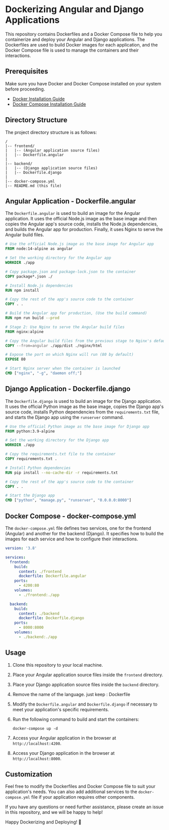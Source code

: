 # Dockerizing Angular and Django Applications

This repository contains Dockerfiles and a Docker Compose file to help you containerize and deploy your Angular and Django applications. The Dockerfiles are used to build Docker images for each application, and the Docker Compose file is used to manage the containers and their interactions.

## Prerequisites

Make sure you have Docker and Docker Compose installed on your system before proceeding.

- [Docker Installation Guide](https://docs.docker.com/get-docker/)
- [Docker Compose Installation Guide](https://docs.docker.com/compose/install/)

## Directory Structure

The project directory structure is as follows:

```
/
|-- frontend/
|   |-- (Angular application source files)
|   |-- Dockerfile.angular
|
|-- backend/
|   |-- (Django application source files)
|   |-- Dockerfile.django
|
|-- docker-compose.yml
|-- README.md (this file)
```

## Angular Application - Dockerfile.angular

The `Dockerfile.angular` is used to build an image for the Angular application. It uses the official Node.js image as the base image and then copies the Angular app's source code, installs the Node.js dependencies, and builds the Angular app for production. Finally, it uses Nginx to serve the Angular build files.

```Dockerfile
# Use the official Node.js image as the base image for Angular app
FROM node:14-alpine as angular

# Set the working directory for the Angular app
WORKDIR ./app

# Copy package.json and package-lock.json to the container
COPY package*.json ./

# Install Node.js dependencies
RUN npm install

# Copy the rest of the app's source code to the container
COPY . .

# Build the Angular app for production, (Use the build command)
RUN npm run build --prod

# Stage 2: Use Nginx to serve the Angular build files
FROM nginx:alpine

# Copy the Angular build files from the previous stage to Nginx's default directory
COPY --from=angular ./app/dist ./nginx/html

# Expose the port on which Nginx will run (80 by default)
EXPOSE 80

# Start Nginx server when the container is launched
CMD ["nginx", "-g", "daemon off;"]
```

## Django Application - Dockerfile.django

The `Dockerfile.django` is used to build an image for the Django application. It uses the official Python image as the base image, copies the Django app's source code, installs Python dependencies from the `requirements.txt` file, and starts the Django app using the `runserver` command.

```Dockerfile
# Use the official Python image as the base image for Django app
FROM python:3.9-alpine

# Set the working directory for the Django app
WORKDIR ./app

# Copy the requirements.txt file to the container
COPY requirements.txt .

# Install Python dependencies
RUN pip install --no-cache-dir -r requirements.txt

# Copy the rest of the app's source code to the container
COPY . .

# Start the Django app
CMD ["python", "manage.py", "runserver", "0.0.0.0:8000"]
```

## Docker Compose - docker-compose.yml

The `docker-compose.yml` file defines two services, one for the frontend (Angular) and another for the backend (Django). It specifies how to build the images for each service and how to configure their interactions.

```yaml
version: '3.8'

services:
  frontend:
    build:
      context: ./frontend
      dockerfile: Dockerfile.angular
    ports:
      - 4200:80
    volumes:
      - ./frontend:./app

  backend:
    build:
      context: ./backend
      dockerfile: Dockerfile.django
    ports:
      - 8000:8000
    volumes:
      - ./backend:./app
```

## Usage

1. Clone this repository to your local machine.

2. Place your Angular application source files inside the `frontend` directory.

3. Place your Django application source files inside the `backend` directory.

4. Remove the name of the language. just keep : Dockerfile

5. Modify the `Dockerfile.angular` and `Dockerfile.django` if necessary to meet your application's specific requirements.

6. Run the following command to build and start the containers:

   ```
   docker-compose up -d
   ```

7. Access your Angular application in the browser at `http://localhost:4200`.

8. Access your Django application in the browser at `http://localhost:8000`.

## Customization

Feel free to modify the Dockerfiles and Docker Compose file to suit your application's needs. You can also add additional services to the `docker-compose.yml` file if your application requires other components.

If you have any questions or need further assistance, please create an issue in this repository, and we will be happy to help!

Happy Dockerizing and Deploying! 🐳